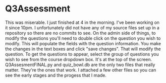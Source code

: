 # Q3Assessment
This was miserable. I just finished at 4 in the morning. I've been working on it since 10pm. 
I unfortunately did not have any of my source files set up in a repository so there are no commits to see. 
On the admin side of things, to modify the questions you'll need to double click on the question you wish to modify. This will populate the fields with the question information. You make the changes in the text boxes and click "save changes". That will modify the question. To get the questions to appear, select the group of questions you wish to see from the course dropdown box. It's at the top of the screen.
Q3AssesmentFINAL.py and quiz_bowl.db are the only two files that really matter. They're the ones that work. I attached a few other files so you can see the early stages and the progess that I made. 
